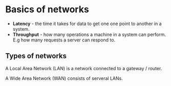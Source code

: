 # Basics of networks

- **Latency** - the time it takes for data to get one one point to another in a
  system.
- **Throughput** - how many operations a machine in a system can perform. E.g
  how many requests a server can respond to.
  
## Types of networks

A Local Area Network (LAN) is a network connected to a gateway  / router.
  
A Wide Area Network (WAN) consists of serveral LANs.
